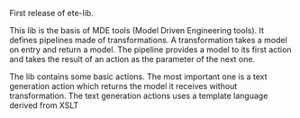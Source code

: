 First release of ete-lib.

This lib is the basis of MDE tools (Model Driven Engineering tools).
It defines pipelines made of transformations.
A transformation takes a model on entry and return a model.
The pipeline provides a model to its first action and takes the result of an action as the parameter of the next one.

The lib contains some basic actions.
The most important one is a text generation action which returns the model it receives without transformation.
The text generation actions uses a template language derived from XSLT
